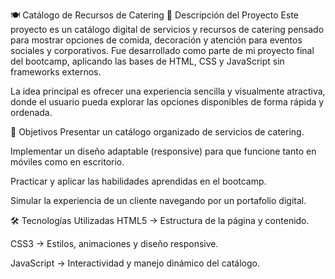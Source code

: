 🍽️ Catálogo de Recursos de Catering
📌 Descripción del Proyecto
Este proyecto es un catálogo digital de servicios y recursos de catering pensado para mostrar opciones de comida, decoración y atención para eventos sociales y corporativos.
Fue desarrollado como parte de mi proyecto final del bootcamp, aplicando las bases de HTML, CSS y JavaScript sin frameworks externos.

La idea principal es ofrecer una experiencia sencilla y visualmente atractiva, donde el usuario pueda explorar las opciones disponibles de forma rápida y ordenada.

🎯 Objetivos
Presentar un catálogo organizado de servicios de catering.

Implementar un diseño adaptable (responsive) para que funcione tanto en móviles como en escritorio.

Practicar y aplicar las habilidades aprendidas en el bootcamp.

Simular la experiencia de un cliente navegando por un portafolio digital.

🛠️ Tecnologías Utilizadas
HTML5 → Estructura de la página y contenido.

CSS3 → Estilos, animaciones y diseño responsive.

JavaScript → Interactividad y manejo dinámico del catálogo.